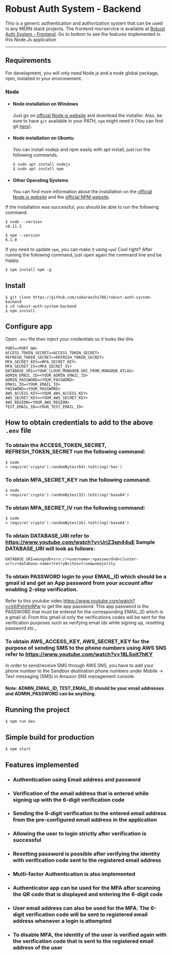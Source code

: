 # Robust Auth System - Backend
This is a generic authentication and authorization system that can be used in any MERN stack projects. The frontend micrservice is available at [Robust Auth System - Frontend](https://github.com/sabareeshs786/robust-auth-system-ui). Go to bottom to see the features implemented in this Node.Js application

---
## Requirements

For development, you will only need Node.js and a node global package, npm, installed in your environement.

### Node
- #### Node installation on Windows

  Just go on [official Node.js website](https://nodejs.org/) and download the installer.
Also, be sure to have `git` available in your PATH, `npm` might need it (You can find git [here](https://git-scm.com/)).

- #### Node installation on Ubuntu

  You can install nodejs and npm easily with apt install, just run the following commands.

      $ sudo apt install nodejs
      $ sudo apt install npm

- #### Other Operating Systems
  You can find more information about the installation on the [official Node.js website](https://nodejs.org/) and the [official NPM website](https://npmjs.org/).

If the installation was successful, you should be able to run the following command.

    $ node --version
    v8.11.3

    $ npm --version
    6.1.0

If you need to update `npm`, you can make it using `npm`! Cool right? After running the following command, just open again the command line and be happy.

    $ npm install npm -g

###

## Install

    $ git clone https://github.com/sabareeshs786/robust-auth-system-backend
    $ cd robust-auth-system-backend
    $ npm install

## Configure app

Open `.env` file then inject your credentials so it looks like this

    PORT=<PORT_NO>
    ACCESS_TOKEN_SECRET=<ACCESS_TOKEN_SECRET>
    REFRESH_TOKEN_SECRET=<REFRESH_TOKEN_SECRET>
    MFA_SECRET_KEY=<MFA_SECRET_KEY>
    MFA_SECRET_IV=<MFA_SECRET_IV>
    DATABASE_URI=<YOUR_CLOUD_MONGODB_URI_FROM_MONGODB_ATLAS>
    ADMIN_EMAIL_ID=<YOUR_ADMIN_EMAIL_ID>
    ADMIN_PASSWORD=<YOUR_PASSWORD>
    EMAIL_ID=<YOUR_EMAIL_ID>
    PASSWORD=<YOUR_PASSWORD>
    AWS_ACCESS_KEY=<YOUR_AWS_ACCESS_KEY>
    AWS_SECRET_KEY=<YOUR_AWS_SECRET_KEY>
    AWS_REGION=<YOUR_AWS_REGION>
    TEST_EMAIL_ID=<YOUR_TEST_EMAIL_ID>

## How to obtain credentials to add to the above `.env` file

### To obtain the ACCESS_TOKEN_SECRET, REFRESH_TOKEN_SECRET run the following command:

    $ node
    > require('crypto').randomBytes(64).toString('hex')

### To obtain MFA_SECRET_KEY run the following command:

    $ node
    > require('crypto').randomBytes(32).toString('base64')

### To obtain MFA_SECRET_IV run the following command:

    $ node
    > require('crypto').randomBytes(16).toString('base64')

### To obtain DATABASE_URI refer to https://www.youtube.com/watch?v=UrjZ3qn44uE Sample DATABASE_URI will look as follows:

    DATABASE_URI=mongodb+srv://<username>:<password>@<cluster-url>/<database-name>?retryWrites=true&w=majority

### To obtain PASSWORD login to your EMAIL_ID which should be a gmail id and get an App password from your account after enabling 2-step verification. 

  Refer to this youtube video https://www.youtube.com/watch?v=hXiPshHn9Pw to get the app password. This app password is the PASSWORD that must be entered for the corresponding EMAIL_ID which is a gmail id. From this gmail id only the verifications codes will be sent for the verification purposes such as verifying email ids while signing up, resetting password etc.,

### To obtain AWS_ACCESS_KEY, AWS_SECRET_KEY for the purpose of sending SMS to the phone numbers using AWS SNS refer to https://www.youtube.com/watch?v=18LSoIt7hKY 

  In order to send/receive SMS through AWS SNS, you have to add your phone number to the Sandbox destination phone numbers under Mobile -> Text messaging (SMS) in Amazon SNS management console.

#### Note: ADMIN_EMAIL_ID, TEST_EMAIL_ID should be your email addresses and ADMIN_PASSWORD can be anything. 

## Running the project

    $ npm run dev

## Simple build for production

    $ npm start

## Features implemented

  - ### Authentication using Email address and password
  - ### Verification of the email address that is entered while signing up with the 6-digit verification code
  - ### Sending the 6-digit verification to the entered email address from the pre-configured email address in the application
  - ### Allowing the user to login strictly after verification is successful
  - ### Resetting password is possible after verifying the identity with verification code sent to the registered email address
  - ### Multi-factor Authentication is also implemented
  - ### Authenticator app can be used for the MFA after scanning the QR code that is displayed and entering the 6-digit code
  - ### User email address can also be used for the MFA. The 6-digit verification code will be sent to registered email address whenever a login is attempted
  - ### To disable MFA, the identity of the user is verified again with the verification code that is sent to the registered email address of the user
